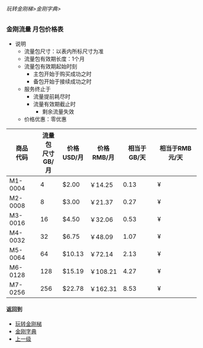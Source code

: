 ###### 玩转金刚梯>金刚字典>
### 金刚流量 月包价格表
- 说明
  - 流量包尺寸：以表内所标尺寸为准
  - 流量包有效期长度：1个月
  - 流量包有效期起始时刻
    - 主包开始于购买成功之时
    - 备包开始于接续成功之时
  - 服务终止于
    - 流量提前耗尽时
    - 流量有效期截止时
      - 剩余流量失效
  - 价格优惠：零优惠

|商品<Br>代码|流量包<Br>尺寸<Br>GB/月|价格<Br>USD/月|价格<Br>RMB/月|相当于GB/天|相当于RMB元/天|
| ------| ---| ------|---------|---------|---------|
|M1-0004|   4|  $2.00|  ￥14.25| 0.13| ¥|
|M2-0008|   8|  $3.00|  ￥21.37| 0.27| ¥|
|M3-0016|  16|  $4.50|  ￥32.06| 0.53| ¥|
|M4-0032|  32|  $6.75|  ￥48.09| 1.07| ¥|
|M5-0064|  64| $10.13|  ￥72.14| 2.13| ¥|
|M6-0128| 128| $15.19| ￥108.21| 4.27| ¥|
|M7-0256| 256| $22.78| ￥162.31| 8.53| ¥|


#### 返回到
- [玩转金刚梯](https://github.com/a2zitpro/web/blob/master/LadderFree/A.md)
- [金刚字典](https://github.com/a2zitpro/web/blob/master/LadderFree/kkDictionary/KKDictionary.md)
- [上一级](https://github.com/a2zitpro/web/blob/master/LadderFree/kkDictionary/KKDatatrafficPriceOfLadderKKID_V2.md)





